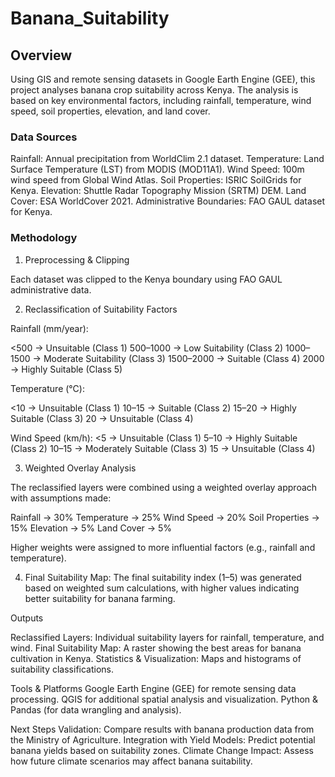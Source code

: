 # Banana_Suitability 
## Overview
Using GIS and remote sensing datasets in Google Earth Engine (GEE), this project analyses banana crop suitability across Kenya. The analysis is based on key environmental factors, including rainfall, temperature, wind speed, soil properties, elevation, and land cover.

### Data Sources

Rainfall: Annual precipitation from WorldClim 2.1 dataset.
Temperature: Land Surface Temperature (LST) from MODIS (MOD11A1).
Wind Speed: 100m wind speed from Global Wind Atlas.
Soil Properties: ISRIC SoilGrids for Kenya.
Elevation: Shuttle Radar Topography Mission (SRTM) DEM.
Land Cover: ESA WorldCover 2021.
Administrative Boundaries: FAO GAUL dataset for Kenya.

### Methodology

1. Preprocessing & Clipping

Each dataset was clipped to the Kenya boundary using FAO GAUL administrative data.

2. Reclassification of Suitability Factors

Rainfall (mm/year):

<500 → Unsuitable (Class 1)
500–1000 → Low Suitability (Class 2)
1000–1500 → Moderate Suitability (Class 3)
1500–2000 → Suitable (Class 4)
2000 → Highly Suitable (Class 5)

Temperature (°C):

<10 → Unsuitable (Class 1)
10–15 → Suitable (Class 2)
15–20 → Highly Suitable (Class 3)
20 → Unsuitable (Class 4)

Wind Speed (km/h):
<5 → Unsuitable (Class 1)
5–10 → Highly Suitable (Class 2)
10–15 → Moderately Suitable (Class 3)
15 → Unsuitable (Class 4)

3. Weighted Overlay Analysis

The reclassified layers were combined using a weighted overlay approach with assumptions made:

Rainfall → 30%
Temperature → 25%
Wind Speed → 20%
Soil Properties → 15%
Elevation → 5%
Land Cover → 5%

Higher weights were assigned to more influential factors (e.g., rainfall and temperature).

4. Final Suitability Map: The final suitability index (1–5) was generated based on weighted sum calculations, with higher values indicating better suitability for banana farming.

Outputs

Reclassified Layers: Individual suitability layers for rainfall, temperature, and wind.
Final Suitability Map: A raster showing the best areas for banana cultivation in Kenya.
Statistics & Visualization: Maps and histograms of suitability classifications.

Tools & Platforms
Google Earth Engine (GEE) for remote sensing data processing.
QGIS for additional spatial analysis and visualization.
Python & Pandas (for data wrangling and analysis).

Next Steps
Validation: Compare results with banana production data from the Ministry of Agriculture.
Integration with Yield Models: Predict potential banana yields based on suitability zones.
Climate Change Impact: Assess how future climate scenarios may affect banana suitability.
